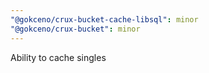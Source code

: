 ```yaml
---
"@gokceno/crux-bucket-cache-libsql": minor
"@gokceno/crux-bucket": minor
---
```


Ability to cache singles

